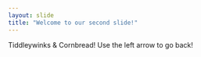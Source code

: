 ```yaml
---
layout: slide
title: "Welcome to our second slide!"
---
```

Tiddleywinks & Cornbread!
Use the left arrow to go back!
